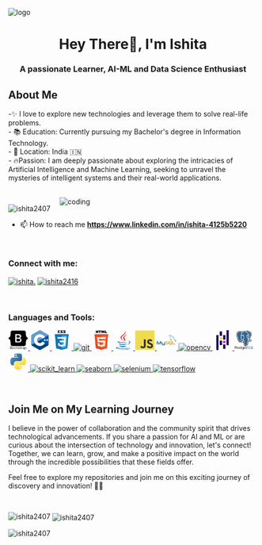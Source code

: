 ![logo]()
<h1 align="center">Hey There👋, I'm Ishita</h1>
<h3 align="center">A passionate Learner, AI-ML and Data Science Enthusiast </h3>

<h2> About Me </h2> 
<p> -✨ I love to explore new technologies and leverage them to solve real-life problems. <br>
- 📚 Education: Currently pursuing my Bachelor's degree in Information Technology. <br>
- 📍 Location: India 🇮🇳 <br>
- 🔥Passion: I am deeply passionate about exploring the intricacies of Artificial Intelligence and Machine Learning, seeking to unravel the mysteries of intelligent systems and their real-world applications. </p>
<br>
<img align ="right" alt = "coding" width = "400" src = "https://cdn.dribbble.com/users/1364029/screenshots/16093268/media/68e82a7fb4904614a9066d6b540c14b2.gif">

<p align="left"> <img src="https://komarev.com/ghpvc/?username=ishita2407&label=Profile%20views&color=0e75b6&style=flat" alt="ishita2407" /> </p>

- 📫 How to reach me **https://www.linkedin.com/in/ishita-4125b5220**
<br>
<h3 align="left">Connect with me:</h3>
<p align="left">
<a href="https://linkedin.com/in/ishita." target="blank"><img align="center" src="https://raw.githubusercontent.com/rahuldkjain/github-profile-readme-generator/master/src/images/icons/Social/linked-in-alt.svg" alt="ishita." height="30" width="40" /></a>
<a href="https://www.leetcode.com/ishita2416" target="blank"><img align="center" src="https://raw.githubusercontent.com/rahuldkjain/github-profile-readme-generator/master/src/images/icons/Social/leet-code.svg" alt="ishita2416" height="30" width="40" /></a>
</p>
<br>
<h3 align="left">Languages and Tools:</h3>
<p align="left"> <a href="https://getbootstrap.com" target="_blank" rel="noreferrer"> <img src="https://raw.githubusercontent.com/devicons/devicon/master/icons/bootstrap/bootstrap-plain-wordmark.svg" alt="bootstrap" width="40" height="40"/> </a> <a href="https://www.w3schools.com/cpp/" target="_blank" rel="noreferrer"> <img src="https://raw.githubusercontent.com/devicons/devicon/master/icons/cplusplus/cplusplus-original.svg" alt="cplusplus" width="40" height="40"/> </a> <a href="https://www.w3schools.com/css/" target="_blank" rel="noreferrer"> <img src="https://raw.githubusercontent.com/devicons/devicon/master/icons/css3/css3-original-wordmark.svg" alt="css3" width="40" height="40"/> </a> <a href="https://git-scm.com/" target="_blank" rel="noreferrer"> <img src="https://www.vectorlogo.zone/logos/git-scm/git-scm-icon.svg" alt="git" width="40" height="40"/> </a> <a href="https://www.w3.org/html/" target="_blank" rel="noreferrer"> <img src="https://raw.githubusercontent.com/devicons/devicon/master/icons/html5/html5-original-wordmark.svg" alt="html5" width="40" height="40"/> </a> <a href="https://www.java.com" target="_blank" rel="noreferrer"> <img src="https://raw.githubusercontent.com/devicons/devicon/master/icons/java/java-original.svg" alt="java" width="40" height="40"/> </a> <a href="https://developer.mozilla.org/en-US/docs/Web/JavaScript" target="_blank" rel="noreferrer"> <img src="https://raw.githubusercontent.com/devicons/devicon/master/icons/javascript/javascript-original.svg" alt="javascript" width="40" height="40"/> </a> <a href="https://www.mysql.com/" target="_blank" rel="noreferrer"> <img src="https://raw.githubusercontent.com/devicons/devicon/master/icons/mysql/mysql-original-wordmark.svg" alt="mysql" width="40" height="40"/> </a> <a href="https://opencv.org/" target="_blank" rel="noreferrer"> <img src="https://www.vectorlogo.zone/logos/opencv/opencv-icon.svg" alt="opencv" width="40" height="40"/> </a> <a href="https://pandas.pydata.org/" target="_blank" rel="noreferrer"> <img src="https://raw.githubusercontent.com/devicons/devicon/2ae2a900d2f041da66e950e4d48052658d850630/icons/pandas/pandas-original.svg" alt="pandas" width="40" height="40"/> </a> <a href="https://www.postgresql.org" target="_blank" rel="noreferrer"> <img src="https://raw.githubusercontent.com/devicons/devicon/master/icons/postgresql/postgresql-original-wordmark.svg" alt="postgresql" width="40" height="40"/> </a> <a href="https://www.python.org" target="_blank" rel="noreferrer"> <img src="https://raw.githubusercontent.com/devicons/devicon/master/icons/python/python-original.svg" alt="python" width="40" height="40"/> </a> <a href="https://scikit-learn.org/" target="_blank" rel="noreferrer"> <img src="https://upload.wikimedia.org/wikipedia/commons/0/05/Scikit_learn_logo_small.svg" alt="scikit_learn" width="40" height="40"/> </a> <a href="https://seaborn.pydata.org/" target="_blank" rel="noreferrer"> <img src="https://seaborn.pydata.org/_images/logo-mark-lightbg.svg" alt="seaborn" width="40" height="40"/> </a> <a href="https://www.selenium.dev" target="_blank" rel="noreferrer"> <img src="https://raw.githubusercontent.com/detain/svg-logos/780f25886640cef088af994181646db2f6b1a3f8/svg/selenium-logo.svg" alt="selenium" width="40" height="40"/> </a> <a href="https://www.tensorflow.org" target="_blank" rel="noreferrer"> <img src="https://www.vectorlogo.zone/logos/tensorflow/tensorflow-icon.svg" alt="tensorflow" width="40" height="40"/> </a> </p>
<br>
<h2> Join Me on My Learning Journey </h2>
<p> I believe in the power of collaboration and the community spirit that drives technological advancements. If you share a passion for AI and ML or are curious about the intersection of technology and innovation, let's connect! Together, we can learn, grow, and make a positive impact on the world through the incredible possibilities that these fields offer.

Feel free to explore my repositories and join me on this exciting journey of discovery and innovation! 🚀✨</p>
<br>

<p><img align="left" src="https://github-readme-stats.vercel.app/api/top-langs?username=ishita2407&show_icons=true&locale=en&layout=compact" alt="ishita2407" /></p>

<p>&nbsp;<img align="center" src="https://github-readme-stats.vercel.app/api?username=ishita2407&show_icons=true&locale=en" alt="ishita2407" /></p>

<p><img align="center" src="https://github-readme-streak-stats.herokuapp.com/?user=ishita2407&" alt="ishita2407" /></p>

